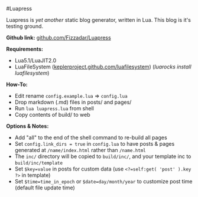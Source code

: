 #Luapress

Luapress is *yet another* static blog generator, written in Lua. This blog is it's testing ground.

**Github link:** [github.com/Fizzadar/Luapress](http://github.com/Fizzadar/Luapress)

**Requirements:**

+ Lua5.1/LuaJIT2.0
+ LuaFileSystem ([keplerproject.github.com/luafilesystem](http://keplerproject.github.com/luafilesystem)) (*luarocks install luafilesystem*)

**How-To:**

+ Edit rename `config.example.lua` => `config.lua`
+ Drop markdown (.md) files in posts/ and pages/
+ Run `lua luapress.lua` from shell
+ Copy contents of build/ to web

**Options & Notes:**

+ Add "all" to the end of the shell command to re-build all pages
+ Set `config.link_dirs = true` in `config.lua` to have posts & pages generated at `/name/index.html` rather than `/name.html`
+ The `inc/` directory will be copied to `build/inc/`, and your template inc to `build/inc/template`
+ Set `$key=value` in posts for custom data (use `<?=self:get( 'post' ).key ?>` in template)
+ Set `$time=time_in_epoch` or `$date=day/month/year` to customize post time (default file update time)
